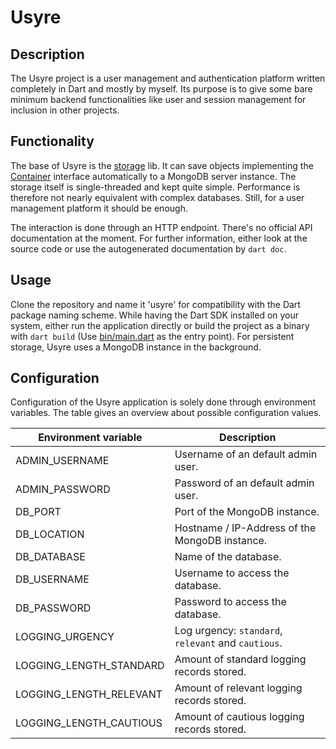 # Usyre

## Description

The Usyre project is a user management and authentication platform written completely in Dart and mostly by myself.
Its purpose is to give some bare minimum backend functionalities like user and session management for inclusion in other projects.

## Functionality

The base of Usyre is the [storage](lib/storage/) lib.
It can save objects implementing the [Container](lib/storage/container.dart) interface automatically to a MongoDB server instance.
The storage itself is single-threaded and kept quite simple. Performance is therefore not nearly equivalent with complex databases.
Still, for a user management platform it should be enough.

The interaction is done through an HTTP endpoint. There's no official API documentation at the moment.
For further information, either look at the source code or use the autogenerated documentation by ```dart doc```.

## Usage

Clone the repository and name it 'usyre' for compatibility with the Dart package naming scheme.
While having the Dart SDK installed on your system,
either run the application directly or build the project as a binary with ```dart build``` (Use [bin/main.dart](bin/main.dart) as the entry point).
For persistent storage, Usyre uses a MongoDB instance in the background.

## Configuration

Configuration of the Usyre application is solely done through environment variables.
The table gives an overview about possible configuration values.

| Environment variable    | Description                                                     |
|-------------------------|-----------------------------------------------------------------|
| ADMIN_USERNAME          | Username of an default admin user.                              |
| ADMIN_PASSWORD          | Password of an default admin user.                              |
| DB_PORT                 | Port of the MongoDB instance.                                   |
| DB_LOCATION             | Hostname / IP-Address of the MongoDB instance.                  |
| DB_DATABASE             | Name of the database.                                           |
| DB_USERNAME             | Username to access the database.                                |
| DB_PASSWORD             | Password to access the database.                                |
| LOGGING_URGENCY         | Log urgency: ```standard```, ```relevant``` and ```cautious```. |
| LOGGING_LENGTH_STANDARD | Amount of standard logging records stored.                      |
| LOGGING_LENGTH_RELEVANT | Amount of relevant logging records stored.                      |
| LOGGING_LENGTH_CAUTIOUS | Amount of cautious logging records stored.                      |
